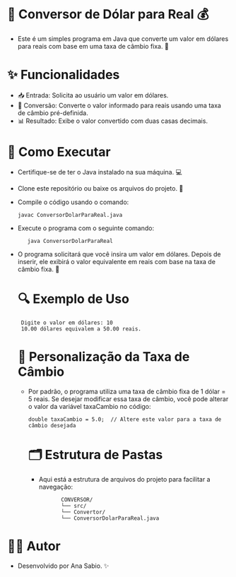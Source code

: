 #  💸 Conversor de Dólar para Real 💰
- Este é um simples programa em Java que converte um valor em dólares para reais com base em uma taxa de câmbio fixa. 🏦

# ✨ Funcionalidades
- 📥 Entrada: Solicita ao usuário um valor em dólares.
- 🔄 Conversão: Converte o valor informado para reais usando uma taxa de câmbio pré-definida.
- 📊 Resultado: Exibe o valor convertido com duas casas decimais.

##

# 🚀 Como Executar
- Certifique-se de ter o Java instalado na sua máquina. 💻
- Clone este repositório ou baixe os arquivos do projeto. 📂
- Compile o código usando o comando:
  
      
      javac ConversorDolarParaReal.java

- Execute o programa com o seguinte comando:
  
         java ConversorDolarParaReal

- O programa solicitará que você insira um valor em dólares. Depois de inserir, ele exibirá o valor equivalente em reais com base na taxa de câmbio fixa. 🧮

  ##

  # 🔍 Exemplo de Uso

       Digite o valor em dólares: 10
       10.00 dólares equivalem a 50.00 reais.

  # 🔧 Personalização da Taxa de Câmbio
  - Por padrão, o programa utiliza uma taxa de câmbio fixa de 1 dólar = 5 reais. Se desejar modificar essa taxa de câmbio, você pode alterar o valor da variável taxaCambio no código:

        double taxaCambio = 5.0;  // Altere este valor para a taxa de câmbio desejada

    # 🗂 Estrutura de Pastas
    - Aqui está a estrutura de arquivos do projeto para facilitar a navegação:
      
                 CONVERSOR/
                 └── src/
                 └── Convertor/
                 └── ConversorDolarParaReal.java

# 👩‍💻 Autor 
- Desenvolvido por Ana Sabio. ✨
